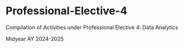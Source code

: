 # Professional-Elective-4

Compilation of Activities under Professional Elective 4: Data Analytics

Midyear AY 2024-2025
